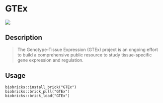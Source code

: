 # GTEx

<a href="https://github.com/biobricks-ai/GTEx/actions"><img src="https://github.com/biobricks-ai/GTEx/actions/workflows/bricktools-check.yaml/badge.svg?branch=master"/></a>

## Description
> The Genotype-Tissue Expression (GTEx) project is an ongoing effort to build a comprehensive public resource to study tissue-specific gene expression and regulation.

## Usage
```{R}
biobricks::install_brick("GTEx")
biobricks::brick_pull("GTEx")
biobricks::brick_load("GTEx")
```
